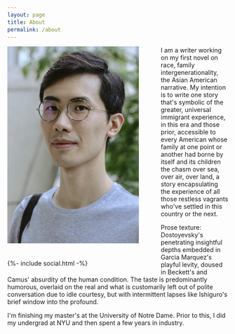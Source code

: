 ```yaml
---
layout: page
title: About
permalink: /about
---
```


<div style="float:left; padding-right:50px">
  <img src="photo.jpeg" width="300" style="padding-bottom:20px;">

  {%- include social.html -%}
</div>

<div>
  <p>
  I am a writer working on my first novel on race, family intergenerationality,
  the Asian American narrative. My intention is to write one story that's
  symbolic of the greater, universal immigrant experience, in this era and
  those prior, accessible to every American whose family at one point or another
  had borne by itself and its children the chasm over sea, over air, over land,
  a story encapsulating the experience of all those restless vagrants who've
  settled in this country or the next.
  </p>

  <p>
  Prose texture: Dostoyevsky's penetrating insightful depths embedded in Garcia
  Marquez's playful levity, doused in Beckett's and Camus' absurdity of the
  human condition. The taste is predominantly humorous, overlaid on the real and
  what is customarily left out of polite conversation due to idle courtesy, but
  with intermittent lapses like Ishiguro's brief window into the profound.
  </p>

  <p>
  I'm finishing my master's at the University of Notre Dame. Prior to this,
  I did my undergrad at NYU and then spent a few years in industry.
  </p>
</div>
